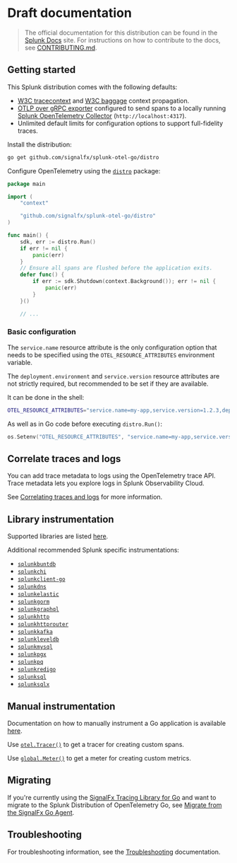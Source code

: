 # Draft documentation

> The official documentation for this distribution can be found in the
> [Splunk Docs](https://docs.splunk.com/Observability/gdi/get-data-in/application/go/get-started.html)
> site.
> For instructions on how to contribute to the docs, see
> [CONTRIBUTING.md](../CONTRIBUTING.md#documentation).

## Getting started

This Splunk distribution comes with the following defaults:

- [W3C tracecontext](https://www.w3.org/TR/trace-context/) and
  [W3C baggage](https://www.w3.org/TR/baggage/) context propagation.
- [OTLP over gRPC
  exporter](https://pkg.go.dev/go.opentelemetry.io/otel/exporters/otlp/otlptrace/otlptracehttp)
  configured to send spans to a locally running [Splunk OpenTelemetry
  Collector](https://github.com/signalfx/splunk-otel-collector)
  (`http://localhost:4317`).
- Unlimited default limits for configuration options to
  support full-fidelity traces.

Install the distribution:

```sh
go get github.com/signalfx/splunk-otel-go/distro
```

Configure OpenTelemetry using the [`distro`](../distro) package:

```go
package main

import (
	"context"

	"github.com/signalfx/splunk-otel-go/distro"
)

func main() {
	sdk, err := distro.Run()
	if err != nil {
		panic(err)
	}
	// Ensure all spans are flushed before the application exits.
	defer func() {
		if err := sdk.Shutdown(context.Background()); err != nil {
			panic(err)
		}
	}()

	// ...
```

### Basic configuration

The `service.name` resource attribute is the only configuration option that
needs to be specified using the `OTEL_RESOURCE_ATTRIBUTES` environment variable.

The `deployment.environment` and `service.version` resource attributes are not
strictly required, but recommended to be set if they are available.

It can be done in the shell:

```sh
OTEL_RESOURCE_ATTRIBUTES="service.name=my-app,service.version=1.2.3,deployment.environment=production"
```

As well as in Go code before executing `distro.Run()`:

```go
os.Setenv("OTEL_RESOURCE_ATTRIBUTES", "service.name=my-app,service.version=1.2.3,deployment.environment=development")
```

## Correlate traces and logs

You can add trace metadata to logs using the OpenTelemetry trace API. Trace
metadata lets you explore logs in Splunk Observability Cloud.

See [Correlating traces and logs](correlating-traces-and-logs.md) for more
information.

## Library instrumentation

Supported libraries are listed
[here](https://github.com/open-telemetry/opentelemetry-go-contrib/tree/master/instrumentation).

Additional recommended Splunk specific instrumentations:

- [`splunkbuntdb`](../instrumentation/github.com/tidwall/buntdb/splunkbuntdb)
- [`splunkchi`](../instrumentation/github.com/go-chi/chi/splunkchi)
- [`splunkclient-go`](../instrumentation/k8s.io/client-go/splunkclient-go)
- [`splunkdns`](../instrumentation/github.com/miekg/dns/splunkdns)
- [`splunkelastic`](../instrumentation/gopkg.in/olivere/elastic/splunkelastic)
- [`splunkgorm`](../instrumentation/github.com/jinzhu/gorm/splunkgorm)
- [`splunkgraphql`](../instrumentation/github.com/graph-gophers/graphql-go/splunkgraphql)
- [`splunkhttp`](../instrumentation/net/http/splunkhttp)
- [`splunkhttprouter`](../instrumentation/github.com/julienschmidt/httprouter/splunkhttprouter)
- [`splunkkafka`](../instrumentation/github.com/confluentinc/confluent-kafka-go/kafka/splunkkafka)
- [`splunkleveldb`](../instrumentation/github.com/syndtr/goleveldb/leveldb/splunkleveldb)
- [`splunkmysql`](../instrumentation/github.com/go-sql-driver/mysql/splunkmysql)
- [`splunkpgx`](../instrumentation/github.com/jackc/pgx/splunkpgx)
- [`splunkpq`](../instrumentation/github.com/lib/pq/splunkpq)
- [`splunkredigo`](../instrumentation/github.com/gomodule/redigo/splunkredigo)
- [`splunksql`](../instrumentation/database/sql/splunksql)
- [`splunksqlx`](../instrumentation/github.com/jmoiron/sqlx/splunksqlx)

## Manual instrumentation

Documentation on how to manually instrument a Go application is available
[here](https://opentelemetry.io/docs/go/getting-started/).

Use [`otel.Tracer()`](https://pkg.go.dev/go.opentelemetry.io/otel#Tracer)
to get a tracer for creating custom spans.

Use [`global.Meter()`](https://pkg.go.dev/go.opentelemetry.io/otel/metric/global#Meter)
to get a meter for creating custom metrics.

## Migrating

If you're currently using the [SignalFx Tracing Library for Go](https://github.com/signalfx/signalfx-go-tracing)
and want to migrate to the
Splunk Distribution of OpenTelemetry Go, see [Migrate from the SignalFx Go
Agent](./migrating.md).

## Troubleshooting

For troubleshooting information, see the
[Troubleshooting](troubleshooting.md) documentation.
